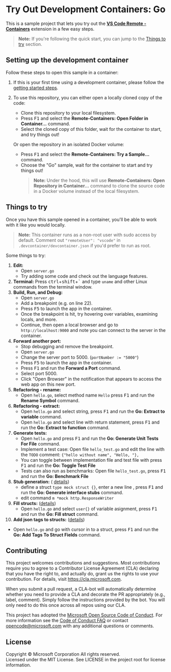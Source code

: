 # Try Out Development Containers: Go

This is a sample project that lets you try out the **[VS Code Remote - Containers](https://aka.ms/vscode-remote/containers)** extension in a few easy steps.

> **Note:** If you're following the quick start, you can jump to the [Things to try](#things-to-try) section. 

## Setting up the development container

Follow these steps to open this sample in a container:

1. If this is your first time using a development container, please follow the [getting started steps](https://aka.ms/vscode-remote/containers/getting-started).

2. To use this repository, you can either open a locally cloned copy of the code:

   - Clone this repository to your local filesystem.
   - Press <kbd>F1</kbd> and select the **Remote-Containers: Open Folder in Container...** command.
   - Select the cloned copy of this folder, wait for the container to start, and try things out!

   Or open the repository in an isolated Docker volume:

    - Press <kbd>F1</kbd> and select the **Remote-Containers: Try a Sample...** command.
    - Choose the "Go" sample, wait for the container to start and try things out!
        > **Note:** Under the hood, this will use **Remote-Containers: Open Repository in Container...** command to clone the source code in a Docker volume instead of the local filesystem.

## Things to try

Once you have this sample opened in a container, you'll be able to work with it like you would locally.

> **Note:** This container runs as a non-root user with sudo access by default. Comment out `"remoteUser": "vscode"` in `.devcontainer/devcontainer.json` if you'd prefer to run as root.

Some things to try:

1. **Edit:**
   - Open `server.go`
   - Try adding some code and check out the language features.
2. **Terminal:** Press <kbd>ctrl</kbd>+<kbd>shift</kbd>+<kbd>\`</kbd> and type `uname` and other Linux commands from the terminal window.
3. **Build, Run, and Debug:**
   - Open `server.go`
   - Add a breakpoint (e.g. on line 22).
   - Press <kbd>F5</kbd> to launch the app in the container.
   - Once the breakpoint is hit, try hovering over variables, examining locals, and more.
   - Continue, then open a local browser and go to `http://localhost:9000` and note you can connect to the server in the container.
4. **Forward another port:**
   - Stop debugging and remove the breakpoint.
   - Open `server.go`
   - Change the server port to 5000. (`portNumber := "5000"`)
   - Press <kbd>F5</kbd> to launch the app in the container.
   - Press <kbd>F1</kbd> and run the **Forward a Port** command.
   - Select port 5000.
   - Click "Open Browser" in the notification that appears to access the web app on this new port.
5. **Refactoring - rename:**
    - Open `hello.go`, select method name `Hello` press <kbd>F1</kbd> and run the **Rename Symbol** command.
6. **Refactoring - extract:**
   - Open `hello.go` and select string, press <kbd>F1</kbd> and run the **Go: Extract to variable** command.
   - Open `hello.go` and select line with return statement, press <kbd>F1</kbd> and run the **Go: Extract to function** command.
7. **Generate tests:**
    - Open `hello.go` and press <kbd>F1</kbd> and run the **Go: Generate Unit Tests For File** command.
    - Implement a test case: Open file `hello_test.go` and edit the line with the `TODO` comment: `{"hello without name", "Hello, "},` 
    - You can toggle between implementation file and test file with press <kbd>F1</kbd> and run the **Go: Toggle Test File**
    - Tests can also run as benchmarks: Open file `hello_test.go`, press <kbd>F1</kbd> and run the **Go: Benchmark File**
8. **Stub generation:** ( [details](https://github.com/josharian/impl))
   - define a struct `type mock struct {}`, enter a new line , press <kbd>F1</kbd> and run the **Go: Generate interface stubs** command.
   - edit command `m *mock http.ResponseWriter`
9. **Fill structs:** ([details](https://github.com/davidrjenni/reftools/tree/master/cmd/fillstruct))
   - Open `hello.go` and select `user{}` of variable asignment, press <kbd>F1</kbd> and run the **Go: Fill struct** command.
10. **Add json tags to structs:** ([details](https://github.com/fatih/gomodifytags))
   - Open `hello.go` and go with cursor in to a struct, press <kbd>F1</kbd> and run the **Go: Add Tags To Struct Fields** command.



## Contributing

This project welcomes contributions and suggestions. Most contributions require you to agree to a
Contributor License Agreement (CLA) declaring that you have the right to, and actually do, grant us
the rights to use your contribution. For details, visit https://cla.microsoft.com.

When you submit a pull request, a CLA-bot will automatically determine whether you need to provide
a CLA and decorate the PR appropriately (e.g., label, comment). Simply follow the instructions
provided by the bot. You will only need to do this once across all repos using our CLA.

This project has adopted the [Microsoft Open Source Code of Conduct](https://opensource.microsoft.com/codeofconduct/).
For more information see the [Code of Conduct FAQ](https://opensource.microsoft.com/codeofconduct/faq/) or
contact [opencode@microsoft.com](mailto:opencode@microsoft.com) with any additional questions or comments.

## License

Copyright © Microsoft Corporation All rights reserved.<br />
Licensed under the MIT License. See LICENSE in the project root for license information.
